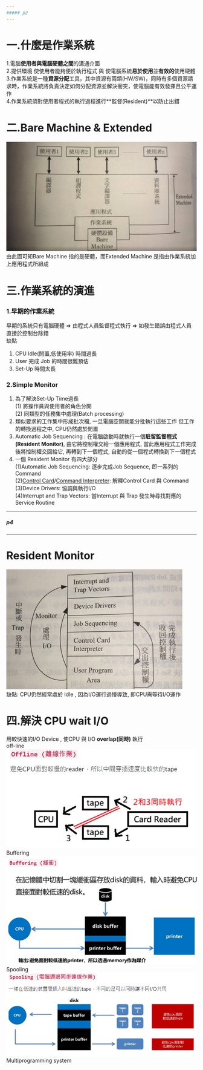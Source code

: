 ```yaml
---
##### p2
---
```

# 一.什麼是作業系統
1.電腦**使用者與電腦硬體之間**的溝通介面  
2.提供環境 使使用者能夠便於執行程式 與 使電腦系統**易於使用**並**有效的**使用硬體  
3.作業系統是一種**資源分配**工具，其中資源有兩類(HW/SW)，同時有多個資源請求時，作業系統將負責決定如何分配資源並解決衝突，使電腦能有效發揮且公平運作    
4.作業系統須對使用者程式的執行過程進行**監督(Resident)**以防止出錯  

# 二.Bare Machine & Extended 
![BareMachgine & Extended](https://raw.githubusercontent.com/chi0220/Image-Space/main/20230303211935.png)  
由此圖可知Bare Machine 指的是硬體，而Extended Machine 是指由作業系統加上應用程式所組成  

# 三.作業系統的演進  
### 1.早期的作業系統  
早期的系統只有電腦硬體 => 由程式人員監督程式執行 => 如發生錯誤由程式人員直接於控制台除錯  
缺點  
1. CPU Idle(閒置,低使用率) 時間過長
2. User 完成 Job 的時間很難預估
3. Set-Up 時間太長

### 2.Simple Monitor
1. 為了解決Set-Up Time過長   
  (1) 將操作員與使用者的角色分開  
  (2) 同類型的任務集中處理(Batch processing)  
2. 類似要求的工作集中形成批次檔, 一旦電腦空閒就能分批執行這些工作  但工作的轉換過程之中, CPU仍然處於閒置   
3. Automatic Job Sequencing : 在電腦啟動時就執行一個**駐留監督程式(Resident Monitor)**, 由它將控制權交給一個應用程式, 當此應用程式工作完成後將控制權交回給它, 再轉到下一個程式, 自動的從一個程式轉換到下一個程式  
4. 一個 Resident Monitor 有四大部分  
  (1)Automatic Job Sequencing: 逐步完成Job Sequence, 即一系列的Command  
  (2)[Control Card](https://www.techopedia.com/definition/5275/controller-card)/[Command Interpreter](https://www.tutorialspoint.com/what-is-the-purpose-of-the-command-interpreter): 解釋Control Card 與 Command  
  (3)Device Drivers: 協調與執行I/O  
  (4)Interrupt and Trap Vectors: 當Interrupt 與 Trap 發生時尋找對應的Service Routine  
  
------
##### p4
---------
# Resident Monitor  
![Resident Monitor](https://raw.githubusercontent.com/chi0220/Image-Space/main/20230303222011.png)   
缺點: CPU仍然經常處於 Idle , 因為I/O運行過慢導致, 即CPU需等待I/O運作  

# 四.解決 CPU wait I/O  
用較快速的I/O Device , 使CPU 與 I/O **overlap(同時)** 執行  
  off-line  
  ![off-line](https://raw.githubusercontent.com/chi0220/Image-Space/main/20230303222534.png)  
  Buffering  
  ![Buffering](https://raw.githubusercontent.com/chi0220/Image-Space/main/20230303222640.png)  
  Spooling  
  ![Spooling](https://raw.githubusercontent.com/chi0220/Image-Space/main/20230303222603.png)  
  Multiprogramming system  
